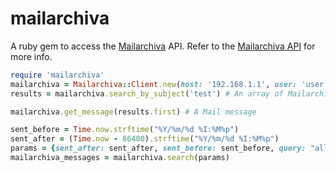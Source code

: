 # mailarchiva

A ruby gem to access the [Mailarchiva] API.  Refer to the [Mailarchiva API] for more info.

```ruby
require 'mailarchiva'
mailarchiva = Mailarchiva::Client.new(host: '192.168.1.1', user: 'user', pass: 'pass')
results = mailarchiva.search_by_subject('test') # An array of Mailarchiva::Message

mailarchiva.get_message(results.first) # A Mail message

sent_before = Time.now.strftime("%Y/%m/%d %I:%M%p")
sent_after = (Time.now - 86400).strftime("%Y/%m/%d %I:%M%p")
params = {sent_after: sent_after, sent_before: sent_before, query: "allsenders=\"e09des0237t@sepdf.gob.mx\""}
mailarchiva_messages = mailarchiva.search(params)
```

[Mailarchiva]:https://www.mailarchiva.com/
[Mailarchiva API]:https://www.mailarchiva.com/help/display/MAIL/Web+Services+API

